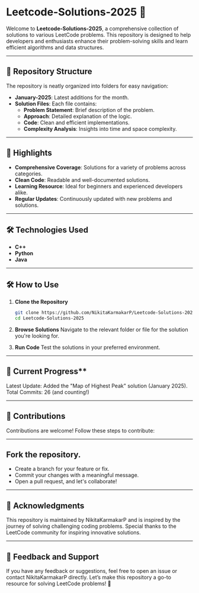 # Leetcode-Solutions-2025 🚀

Welcome to **Leetcode-Solutions-2025**, a comprehensive collection of solutions to various LeetCode problems. This repository is designed to help developers and enthusiasts enhance their problem-solving skills and learn efficient algorithms and data structures.

---

## 📂 Repository Structure

The repository is neatly organized into folders for easy navigation:

- **January-2025**: Latest additions for the month.
- **Solution Files**: Each file contains:
  - **Problem Statement**: Brief description of the problem.
  - **Approach**: Detailed explanation of the logic.
  - **Code**: Clean and efficient implementations.
  - **Complexity Analysis**: Insights into time and space complexity.

---

## 🌟 Highlights

- **Comprehensive Coverage**: Solutions for a variety of problems across categories.
- **Clean Code**: Readable and well-documented solutions.
- **Learning Resource**: Ideal for beginners and experienced developers alike.
- **Regular Updates**: Continuously updated with new problems and solutions.

---

## 🛠️ Technologies Used

- **C++**
- **Python**
- **Java**

---

## 🛠️ How to Use

1. **Clone the Repository**  
   ```bash
   git clone https://github.com/NikitaKarmakarP/Leetcode-Solutions-2025.git
   cd Leetcode-Solutions-2025
2. **Browse Solutions**
Navigate to the relevant folder or file for the solution you're looking for.

3. **Run Code**
Test the solutions in your preferred environment.

---

## 📅 Current Progress**
Latest Update: Added the "Map of Highest Peak" solution (January 2025).
Total Commits: 26 (and counting!)

---

## 🤝 Contributions
Contributions are welcome! Follow these steps to contribute:

---

## Fork the repository.

- Create a branch for your feature or fix.
- Commit your changes with a meaningful message.
- Open a pull request, and let's collaborate!

---

## 🌟 Acknowledgments
This repository is maintained by NikitaKarmakarP and is inspired by the journey of solving challenging coding problems. Special thanks to the LeetCode community for inspiring innovative solutions.

---

## 💬 Feedback and Support
If you have any feedback or suggestions, feel free to open an issue or contact NikitaKarmakarP directly. Let’s make this repository a go-to resource for solving LeetCode problems! 🚀


